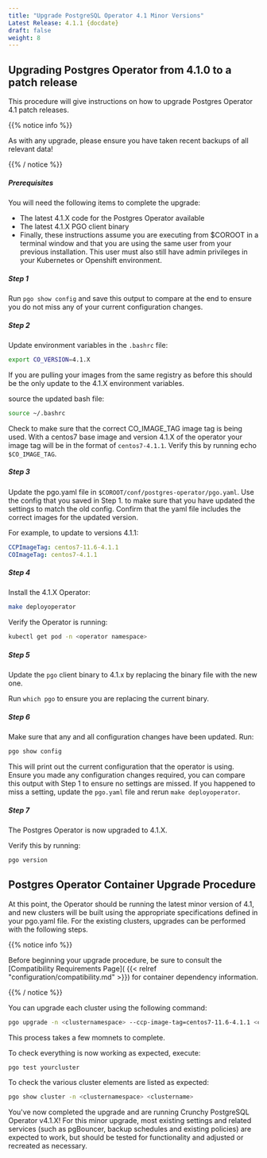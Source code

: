 ```yaml
---
title: "Upgrade PostgreSQL Operator 4.1 Minor Versions"
Latest Release: 4.1.1 {docdate}
draft: false
weight: 8
---
```

## Upgrading Postgres Operator from 4.1.0 to a patch release

This procedure will give instructions on how to upgrade Postgres Operator 4.1
patch releases.

{{% notice info %}}

As with any upgrade, please ensure you have taken recent backups of all relevant
data!

{{% / notice %}}

##### Prerequisites

You will need the following items to complete the upgrade:

* The latest 4.1.X code for the Postgres Operator available
* The latest 4.1.X PGO client binary
* Finally, these instructions assume you are executing from $COROOT in a
terminal window and that you are using the same user from your previous
installation. This user must also still have admin privileges in your Kubernetes
or Openshift environment.

##### Step 1

Run `pgo show config` and save this output to compare at the end to ensure you
do not miss any of your current configuration changes.

##### Step 2

Update environment variables in the `.bashrc` file:

```bash
export CO_VERSION=4.1.X
```

If you are pulling your images from the same registry as before this should be
the only update to the 4.1.X environment variables.

source the updated bash file:

```bash
source ~/.bashrc
```

Check to make sure that the correct CO_IMAGE_TAG image tag is being used. With
a centos7 base image and version 4.1.X of the operator your image tag will be in
the format of `centos7-4.1.1`. Verify this by running echo `$CO_IMAGE_TAG`.


##### Step 3

Update the pgo.yaml file in `$COROOT/conf/postgres-operator/pgo.yaml`. Use the
config that you saved in Step 1. to make sure that you have updated the settings
to match the old config. Confirm that the yaml file includes the correct images
for the updated version.

For example, to update to versions 4.1.1:

```yaml
CCPImageTag: centos7-11.6-4.1.1
COImageTag: centos7-4.1.1
```

##### Step 4

Install the 4.1.X Operator:

```bash
make deployoperator
```

Verify the Operator is running:

```bash
kubectl get pod -n <operator namespace>
```


##### Step 5

Update the `pgo` client binary to 4.1.x by replacing the binary file with the
new one.

Run `which pgo` to ensure you are replacing the current binary.

##### Step 6

Make sure that any and all configuration changes have been updated. Run:

```bash
pgo show config
```

This will print out the current configuration that the operator is using.
Ensure you made any configuration changes required, you can compare this output
with Step 1 to ensure no settings are missed.  If you happened to miss a
setting, update the `pgo.yaml` file and rerun `make deployoperator`.


##### Step 7

The Postgres Operator is now upgraded to 4.1.X.

Verify this by running:

```bash
pgo version
```

## Postgres Operator Container Upgrade Procedure

At this point, the Operator should be running the latest minor version of 4.1,
and new clusters will be built using the appropriate specifications defined in
your pgo.yaml file. For the existing clusters, upgrades can be performed with
the following steps.

{{% notice info %}}

Before beginning your upgrade procedure, be sure to consult the
[Compatibility Requirements Page]( {{< relref "configuration/compatibility.md" >}})
for container dependency information.

{{% / notice %}}

You can upgrade each cluster using the following command:

```bash
pgo upgrade -n <clusternamespace> --ccp-image-tag=centos7-11.6-4.1.1 <clustername>
```

This process takes a few momnets to complete.

To check everything is now working as expected, execute:

```bash
pgo test yourcluster
```

To check the various cluster elements are listed as expected:

```bash
pgo show cluster -n <clusternamespace> <clustername>
```

You've now completed the upgrade and are running Crunchy PostgreSQL Operator
v4.1.X!  For this minor upgrade, most existing settings and related services
(such as pgBouncer, backup schedules and existing policies) are expected to
work, but should be tested for functionality and adjusted or recreated as
necessary.
